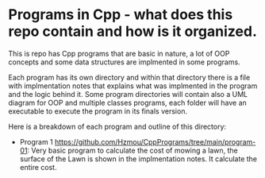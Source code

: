 # Programs in Cpp - what does this repo contain and how is it organized. 


This is repo has Cpp programs that are basic in nature, a lot of OOP concepts and some data structures are 
implmented in some programs. 

Each program has its own directory and within that directory there is a file with implmentation notes that explains what 
was implmented in the program and the logic behind it. Some program directories will contain also a UML diagram for OOP and multiple classes programs, each folder will have an executable to execute the program in its finals version. 

Here is a breakdown of each program and outline of this directory:



- Program 1 https://github.com/Hzmou/CppPrograms/tree/main/program-01: Very basic program to calculate the cost of mowing a lawn, the surface of the Lawn is shown in the         implmentation notes. It calculate the entire cost. 


